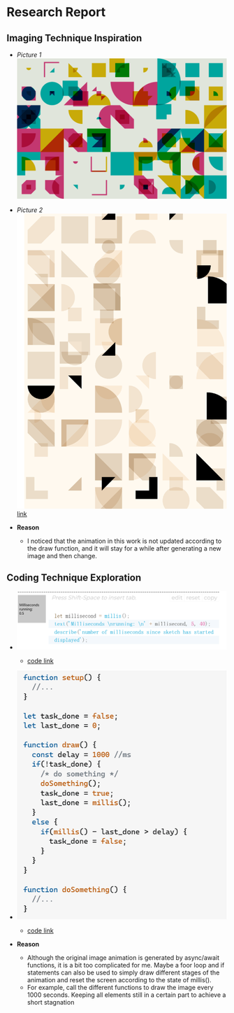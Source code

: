 # **Research Report**
## Imaging Technique Inspiration
- *Picture 1*![Image](readmeImages/coding_pt1_1.png)
- *Picture 2*![Image](readmeImages/coding_pt1_2.png)
    [link](https://openprocessing.org/sketch/2211491)

- **Reason**
    - I noticed that the animation in this work is not updated according to the draw function, and it will stay for a while after generating a new image and then change. 


## Coding Technique Exploration
- ![Image](readmeImages/coding_pt2_1.png)
    - [code link](https://p5js.org/zh-Hans/reference/#/p5/millis)
- ![Image](readmeImages/coding_pt2_2.png)
    - [code link](https://stackoverflow.com/questions/67221313/how-to-wait-in-p5-js)

- **Reason**
   - Although the original image animation is generated by async/await functions, it is a bit too complicated for me. Maybe a foor loop and if statements can also be used to simply draw different stages of the animation and reset the screen according to the state of millis(). 
   - For example, call the different functions to draw the image every 1000 seconds. Keeping all elements still in a certain part to achieve a short stagnation

   